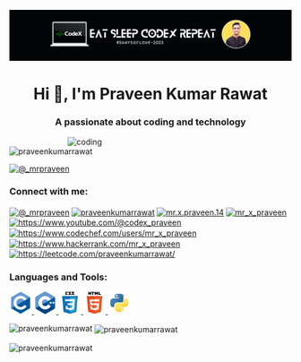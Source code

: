 ![logo](https://github.com/praveenkumarrawat/praveenkumarrawat/blob/main/45daysofcode.png)

<h1 align="center">Hi 👋, I'm Praveen Kumar Rawat</h1>
<h3 align="center">A passionate about coding and technology</h3>

<img align="right" alt="coding" width="400" src="https://user-images.githubusercontent.com/55389276/140866485-8fb1c876-9a8f-4d6a-98dc-08c4981eaf70.gif">

<p align="left"> <img src="https://komarev.com/ghpvc/?username=praveenkumarrawat&label=Profile%20views&color=0e75b6&style=flat" alt="praveenkumarrawat" /> </p>

<p align="left"> <a href="https://twitter.com/@_mrpraveen" target="blank"><img src="https://img.shields.io/twitter/follow/@_mrpraveen?logo=twitter&style=for-the-badge" alt="@_mrpraveen" /></a> </p>

<h3 align="left">Connect with me:</h3>
<p align="left">
<a href="https://twitter.com/@_mrpraveen" target="blank"><img align="center" src="https://raw.githubusercontent.com/rahuldkjain/github-profile-readme-generator/master/src/images/icons/Social/twitter.svg" alt="@_mrpraveen" height="30" width="40" /></a>
<a href="https://linkedin.com/in/praveenkumarrawat" target="blank"><img align="center" src="https://raw.githubusercontent.com/rahuldkjain/github-profile-readme-generator/master/src/images/icons/Social/linked-in-alt.svg" alt="praveenkumarrawat" height="30" width="40" /></a>
<a href="https://fb.com/mr.x.praveen.14" target="blank"><img align="center" src="https://raw.githubusercontent.com/rahuldkjain/github-profile-readme-generator/master/src/images/icons/Social/facebook.svg" alt="mr.x.praveen.14" height="30" width="40" /></a>
<a href="https://instagram.com/mr_x_praveen" target="blank"><img align="center" src="https://raw.githubusercontent.com/rahuldkjain/github-profile-readme-generator/master/src/images/icons/Social/instagram.svg" alt="mr_x_praveen" height="30" width="40" /></a>
<a href="https://www.youtube.com/@codex_praveen" target="blank"><img align="center" src="https://raw.githubusercontent.com/rahuldkjain/github-profile-readme-generator/master/src/images/icons/Social/youtube.svg" alt="https://www.youtube.com/@codex_praveen" height="30" width="40" /></a>
<a href="https://www.codechef.com/users/mr_x_praveen" target="blank"><img align="center" src="https://cdn.jsdelivr.net/npm/simple-icons@3.1.0/icons/codechef.svg" alt="https://www.codechef.com/users/mr_x_praveen" height="30" width="40" /></a>
<a href="https://www.hackerrank.com/mr_x_praveen" target="blank"><img align="center" src="https://raw.githubusercontent.com/rahuldkjain/github-profile-readme-generator/master/src/images/icons/Social/hackerrank.svg" alt="https://www.hackerrank.com/mr_x_praveen" height="30" width="40" /></a>
<a href="https://leetcode.com/praveenkumarrawat/" target="blank"><img align="center" src="https://raw.githubusercontent.com/rahuldkjain/github-profile-readme-generator/master/src/images/icons/Social/leet-code.svg" alt="https://leetcode.com/praveenkumarrawat/" height="30" width="40" /></a>
</p>

<h3 align="left">Languages and Tools:</h3>
<p align="left"> <a href="https://www.cprogramming.com/" target="_blank" rel="noreferrer"> <img src="https://raw.githubusercontent.com/devicons/devicon/master/icons/c/c-original.svg" alt="c" width="40" height="40"/> </a> <a href="https://www.w3schools.com/cpp/" target="_blank" rel="noreferrer"> <img src="https://raw.githubusercontent.com/devicons/devicon/master/icons/cplusplus/cplusplus-original.svg" alt="cplusplus" width="40" height="40"/> </a> <a href="https://www.w3schools.com/css/" target="_blank" rel="noreferrer"> <img src="https://raw.githubusercontent.com/devicons/devicon/master/icons/css3/css3-original-wordmark.svg" alt="css3" width="40" height="40"/> </a> <a href="https://www.w3.org/html/" target="_blank" rel="noreferrer"> <img src="https://raw.githubusercontent.com/devicons/devicon/master/icons/html5/html5-original-wordmark.svg" alt="html5" width="40" height="40"/> </a> <a href="https://www.python.org" target="_blank" rel="noreferrer"> <img src="https://raw.githubusercontent.com/devicons/devicon/master/icons/python/python-original.svg" alt="python" width="40" height="40"/> </a> </p>

<p><img align="left" src="https://github-readme-stats.vercel.app/api/top-langs?username=praveenkumarrawat&show_icons=true&locale=en&layout=compact" alt="praveenkumarrawat" /></p>

<p>&nbsp;<img align="center" src="https://github-readme-stats.vercel.app/api?username=praveenkumarrawat&show_icons=true&locale=en" alt="praveenkumarrawat" /></p>

<p><img align="center" src="https://github-readme-streak-stats.herokuapp.com/?user=praveenkumarrawat&" alt="praveenkumarrawat" /></p>
